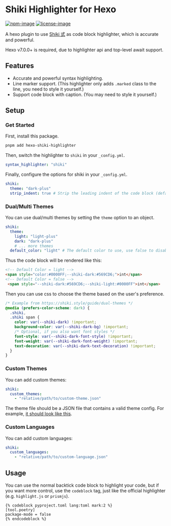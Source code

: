 # Shiki Highlighter for Hexo
[![npm-image]][npm-url]
[![license-image]](LICENSE)  

A hexo plugin to use [Shiki 式](https://github.com/shikijs/shiki) as code block highlighter, which is accurate and powerful.

Hexo v7.0.0+ is required, due to highlighter api and top-level await support.

## Features
- Accurate and powerful syntax highlighting.
- Line marker support. \(This highlighter only adds `.marked` class to the line, you need to style it yourself.\)
- Support code block with caption. \(You may need to style it yourself.\)

## Setup
### Get Started
First, install this package.

```bash
pnpm add hexo-shiki-highlighter
```

Then, switch the highlighter to `shiki` in your `_config.yml`.

```yaml
syntax_highlighter: "shiki"
```

Finally, configure the options for shiki in your `_config.yml`.

```yaml
shiki:
  theme: "dark-plus"
  strip_indent: true # Strip the leading indent of the code block (default: true, just like the official highlighter)
```

### Dual/Multi Themes
You can use dual/multi themes by setting the `theme` option to an object.

```yaml
shiki:
  theme:
    light: "light-plus"
    dark: "dark-plus"
    # ... more themes
  default_color: "light" # The default color to use, use false to disable the default color (default: "light")
```

Thus the code block will be rendered like this:

```html
<!-- Default Color = light -->
<span style="color:#0000FF;--shiki-dark:#569CD6;">int</span>
<!-- Default Color = false -->
 <span style="--shiki-dark:#569CD6;--shiki-light:#0000FF">int</span>
```

Then you can use css to choose the theme based on the user's preference.

```css
/* Example from https://shiki.style/guide/dual-themes */ 
@media (prefers-color-scheme: dark) {
  .shiki,
  .shiki span {
    color: var(--shiki-dark) !important;
    background-color: var(--shiki-dark-bg) !important;
    /* Optional, if you also want font styles */
    font-style: var(--shiki-dark-font-style) !important;
    font-weight: var(--shiki-dark-font-weight) !important;
    text-decoration: var(--shiki-dark-text-decoration) !important;
  }
}
```

### Custom Themes
You can add custom themes:

```yaml
shiki:
  custom_themes:
    - "relative/path/to/custom-theme.json"
```

The theme file should be a JSON file that contains a valid theme config. For example, [it should look like this](https://github.com/shikijs/textmate-grammars-themes/blob/main/packages/tm-themes/themes/dark-plus.json).

### Custom Languages
You can add custom languages:

```yaml
shiki:
  custom_languages:
    - "relative/path/to/custom-language.json"
```

## Usage
You can use the normal backtick code block to highlight your code, but if you want more control, use the `codeblock` tag, just like the official highlighter (e.g. `highlight.js` or `prismjs`).

```
{% codeblock pyproject.toml lang:toml mark:2 %}
[tool.poetry]
package-mode = false
{% endcodeblock %}
```

[npm-image]: https://img.shields.io/npm/v/hexo-shiki-highlighter?style=flat-square
[license-image]: https://img.shields.io/npm/l/hexo-shiki-highlighter?style=flat-square
[npm-url]: https://www.npmjs.com/package/hexo-shiki-highlighter